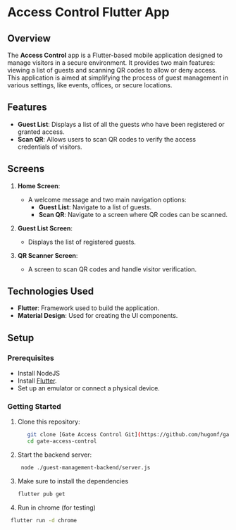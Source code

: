 # Access Control Flutter App

## Overview

The **Access Control** app is a Flutter-based mobile application designed to manage visitors in a secure environment. It provides two main features: viewing a list of guests and scanning QR codes to allow or deny access. This application is aimed at simplifying the process of guest management in various settings, like events, offices, or secure locations.

## Features

- **Guest List**: Displays a list of all the guests who have been registered or granted access.
- **Scan QR**: Allows users to scan QR codes to verify the access credentials of visitors.

## Screens

1. **Home Screen**:
   - A welcome message and two main navigation options:
     - **Guest List**: Navigate to a list of guests.
     - **Scan QR**: Navigate to a screen where QR codes can be scanned.

2. **Guest List Screen**:
   - Displays the list of registered guests.

3. **QR Scanner Screen**:
   - A screen to scan QR codes and handle visitor verification.

## Technologies Used

- **Flutter**: Framework used to build the application.
- **Material Design**: Used for creating the UI components.

## Setup

### Prerequisites

- Install NodeJS
- Install [Flutter](https://flutter.dev/docs/get-started/install).
- Set up an emulator or connect a physical device.

### Getting Started

1. Clone this repository:

   ```bash
      git clone [Gate Access Control Git](https://github.com/hugomf/gate-access-control.git)
      cd gate-access-control
    ```

2. Start the backend server:

   ```bash
    node ./guest-management-backend/server.js
   ```

3. Make sure to install the dependencies

   ```bash
   flutter pub get
   ```

4. Run in chrome (for testing)

  ```bash
   flutter run -d chrome
   ```
